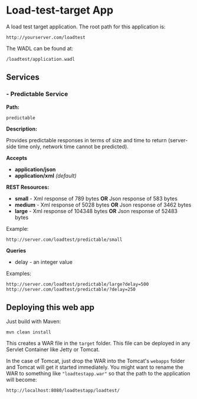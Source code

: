 # Load-test-target App

A load test target application. The root path for this application is:

```
http://yourserver.com/loadtest
```

The WADL can be found at:

```
/loadtest/application.wadl
```


## Services

### - Predictable Service

**Path:**

```
predictable
```

**Description:**

Provides predictable responses in terms of size and time to return (server-side time only, network time cannot be predicted).

**Accepts**

 - **application/json**
 - **application/xml** *(default)*

**REST Resources:**

 - **small** - Xml response of 789 bytes **OR** Json response of 583 bytes
 - **medium** - Xml response of 5028 bytes **OR** Json response of 3462 bytes
 - **large** - Xml response of 104348 bytes **OR** Json response of 52483 bytes

Example:
```
http://server.com/loadtest/predictable/small
```

**Queries**

 - delay - an integer value

Examples:
```
http://server.com/loadtest/predictable/large?delay=500
http://server.com/loadtest/predictable/?delay=250
```
 
## Deploying this web app

Just build with Maven:

```
mvn clean install
```

This creates a WAR file in the `target` folder. This file can be deployed in any Servlet Container like Jetty or Tomcat.

In the case of Tomcat, just drop the WAR into the Tomcat's `webapps` folder and Tomcat will get it started immediately.
You might want to rename the WAR to something like `"loadtestapp.war"` so that the path to the application will become:

```
http://localhost:8080/loadtestapp/loadtest/
```
